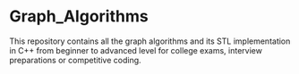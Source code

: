# Graph_Algorithms
This repository contains all the graph algorithms and its STL implementation in C++ from beginner to advanced level for college exams, interview preparations or competitive coding.
